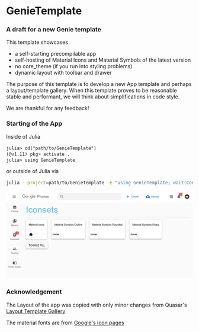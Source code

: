 # GenieTemplate

### A draft for a new Genie template

This template showcases
- a self-starting precompilable app
- self-hosting of Material Icons and Material Symbols of the latest version
- no core_theme (if you run into styling problems)
- dynamic layout with toolbar and drawer

The purpose of this template is to develop a new App template and perhaps a layout/template gallery. When this template proves to be reasonable stable and performant, we will think about simplifications in code style.

We are thankful for any feedback!

### Starting of the App

Inside of Julia
```julia-repl
julia> cd("path/to/GenieTemplate")
(@v1.11) pkg> activate .
julia> using GenieTemplate
```
or outside of Julia via
```sh
julia --project=path/to/GenieTemplate -e "using GenieTemplate; wait(Condition())"
```
![Docs](docs/GenieTemplate.png)

### Acknowledgement
The Layout of the app was copied with only minor changes from Quasar's [Layout Template Gallery](https://quasar.dev/layout/gallery/)

The material fonts are from [Google's icon pages](https://developers.google.com/fonts/docs/material_symbols)
